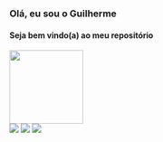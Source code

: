 ### Olá, eu sou o Guilherme
#### Seja bem vindo(a) ao meu repositório

<div>
  <a href="https://github.com/GuilhermeJobs">
  <img height="130em" src="https://github-readme-stats.vercel.app/api/top-langs/?username=GuilhermeJobs&layout=compact&langs_count=7&theme=outrun"/>
</div>

<div> 
  <a href="https://www.instagram.com/_guihh_oliveira_" target="_blank"><img src="https://img.shields.io/badge/-Instagram-%23E4405F?style=for-the-badge&logo=instagram&logoColor=white" target="_blank"></a>
 	<a href = "mailto:ferreiraguilherme@discente.ufg.br"><img src="https://img.shields.io/badge/-Gmail-%23333?style=for-the-badge&logo=gmail&logoColor=white" target="_blank"></a>
  <a href="https://www.linkedin.com/in/guilherme-ferreira-952579184/" target="_blank"><img src="https://img.shields.io/badge/-LinkedIn-%230077B5?style=for-the-badge&logo=linkedin&logoColor=white" target="_blank"></a> 
</div>

